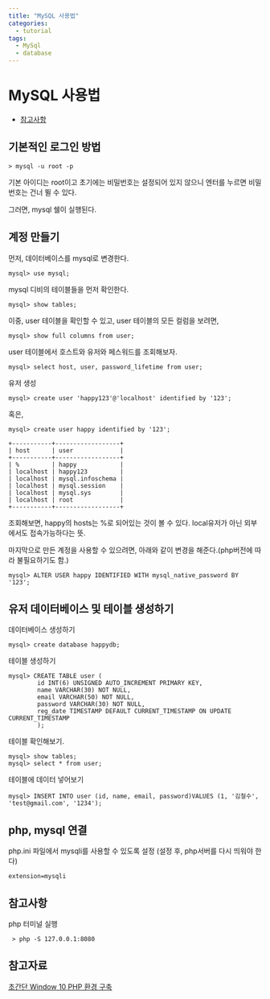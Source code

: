 ```yaml
---
title: "MySQL 사용법"
categories:
  - tutorial
tags:
  - MySql
  - database
---
```

# MySQL 사용법

* [참고사항](##참고사항)


## 기본적인 로그인 방법

    > mysql -u root -p

기본 아이디는 root이고 초기에는 비밀번호는 설정되어 있지 않으니
엔터를 누르면 비밀번호는 건너 뛸 수 있다.

그러면, mysql 쉘이 실행된다.


## 계정 만들기

먼저, 데이터베이스를 mysql로 변경한다.

    mysql> use mysql;

mysql 디비의 테이블들을 먼저 확인한다.

    mysql> show tables;

이중, user 테이블을 확인할 수 있고, user 테이블의 모든 컬럼을 보려면,

    mysql> show full columns from user;

user 테이블에서 호스트와 유저와 페스워드를 조회해보자.

    mysql> select host, user, password_lifetime from user;

유저 생성

    mysql> create user 'happy123'@'localhost' identified by '123';

혹은,

    mysql> create user happy identified by '123';    


```
+-----------+------------------+
| host      | user             |
+-----------+------------------+
| %         | happy            |
| localhost | happy123         |
| localhost | mysql.infoschema |
| localhost | mysql.session    |
| localhost | mysql.sys        |
| localhost | root             |
+-----------+------------------+

```

조회해보면, happy의 hosts는 %로 되어있는 것이 볼 수 있다. local유저가 아닌 외부에서도 접속가능하다는 뜻.


마지막으로 만든 계정을 사용할 수 있으려면, 아래와 같이 변경을 해준다.(php버전에 따라 불필요하기도 함.)

    mysql> ALTER USER happy IDENTIFIED WITH mysql_native_password BY '123';



## 유저 데이터베이스 및 테이블 생성하기

데이터베이스 생성하기

    mysql> create database happydb;

테이블 생성하기

    mysql> CREATE TABLE user (
            id INT(6) UNSIGNED AUTO_INCREMENT PRIMARY KEY,
            name VARCHAR(30) NOT NULL,
            email VARCHAR(50) NOT NULL,
            password VARCHAR(30) NOT NULL,
            reg_date TIMESTAMP DEFAULT CURRENT_TIMESTAMP ON UPDATE CURRENT_TIMESTAMP
            ); 

테이블 확인해보기.

    mysql> show tables;
    mysql> select * from user;


테이블에 데이터 넣어보기

    mysql> INSERT INTO user (id, name, email, password)VALUES (1, '김철수', 'test@gmail.com', '1234');





## php, mysql 연결

php.ini 파일에서 mysqli를 사용할 수 있도록 설정 (설정 후, php서버를 다시 띄워야 한다)

    extension=mysqli




## 참고사항

php 터미널 실행

     > php -S 127.0.0.1:8080



## 참고자료
[초간단 Window 10 PHP 환경 구축][phpsetup]



[phpsetup]: https://wani.kr/posts/2016/07/29/window-enviroment-settings/
